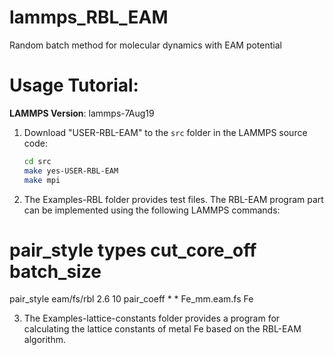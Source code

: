 # lammps_RBL_EAM
Random batch method for molecular dynamics with EAM potential

# Usage Tutorial:
**LAMMPS Version**: lammps-7Aug19  

1. Download "USER-RBL-EAM" to the `src` folder in the LAMMPS source code:  
   ```bash
   cd src
   make yes-USER-RBL-EAM
   make mpi

2. The Examples-RBL folder provides test files. The RBL-EAM program part can be implemented using the following LAMMPS commands:
# pair_style types cut_core_off  batch_size
pair_style          eam/fs/rbl   2.6   10
pair_coeff          *   *      Fe_mm.eam.fs  Fe

3. The Examples-lattice-constants folder provides a program for calculating the lattice constants of metal Fe based on the RBL-EAM algorithm.
